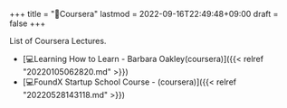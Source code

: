 +++
title = "🔖Coursera"
lastmod = 2022-09-16T22:49:48+09:00
draft = false
+++

List of Coursera Lectures.

-   [💻Learning How to Learn - Barbara Oakley(coursera)]({{< relref "20220105062820.md" >}})
-   [💻FoundX Startup School Course - (coursera)]({{< relref "20220528143118.md" >}})
